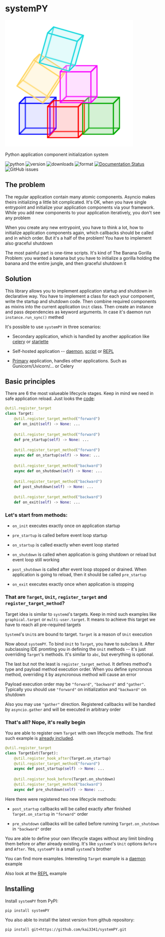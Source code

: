 # systemPY

![Logo](images/systempy-logo.png)

Python application component initialization system

![python](https://img.shields.io/pypi/pyversions/systemPY)
![version](https://img.shields.io/pypi/v/systemPY)
![downloads](https://img.shields.io/pypi/dm/systemPY)
![format](https://img.shields.io/pypi/format/systemPY)
[![Documentation Status](https://readthedocs.org/projects/systempy/badge/?version=latest)](https://systempy.readthedocs.io/en/latest/?badge=latest)
![GitHub issues](https://img.shields.io/github/issues/kai3341/systemPY)

## The problem

The regular application contain many atomic components. Asyncio makes theirs
initializing a little bit complicated. It's OK, when you have single entrypoint
and initialize your application components via your framework. While you add
new components to your application iteratively, you don't see any problem

When you create any new entrypoint, you have to think a lot, how to initialize
application components again, which callbacks should be called and in which
order. But it's a half of the problem! You have to implement also graceful
shutdown

The most painful part is one-time scripts. It's kind of The Banana Gorilla
Problem: you wanted a banana but you have to initialize a gorilla holding the
banana and the entire jungle, and then graceful shutdown it

## Solution

This library allows you to implement application startup and shutdown in
declarative way. You have to implement a class for each your component,
write the startup and shutdown code. Then combine required components as
mixins into the current application `Unit` class. Then create an instance
and pass dependencies as keyword arguments. In case it's daemon run
`instance.run_sync()` methed

It's possible to use `systemPY` in three scenarios:

* Secondary application, which is handled by another application like
[celery](examples/secondary/celery.md) or
[starlette](examples/secondary/starlette.md)

* Self-hosted application -- [daemon](examples/self-hosted/daemon.md),
[script](examples/self-hosted/script.md) or
[REPL](examples/self-hosted/repl.md)

* [Primary](examples/primary/write-me.md) application,
handles other applications. Such as Gunicorn/Uvicorn/... or Celery

## Basic principles

There are 6 the most valueable lifecycle stages. Keep in mind we need in safe
application reload. Just looks the
[code](https://github.com/kai3341/systemPY/blob/main/systempy/target.py):

```python
@util.register_target
class Target:
    @util.register_target_method("forward")
    def on_init(self) -> None: ...

    @util.register_target_method("forward")
    def pre_startup(self) -> None: ...

    @util.register_target_method("forward")
    async def on_startup(self) -> None: ...

    @util.register_target_method("backward")
    async def on_shutdown(self) -> None: ...

    @util.register_target_method("backward")
    def post_shutdown(self) -> None: ...

    @util.register_target_method("backward")
    def on_exit(self) -> None: ...
```

### Let's start from methods:

* `on_init` executes exactly once on application startup

* `pre_startup` is called before event loop startup

* `on_startup` is called exactly when event loop started

* `on_shutdown` is called when application is going shutdown or reload but
event loop still working

* `post_shutdown` is called after event loop stopped or drained. When
application is going to reload, then it should be called `pre_startup`

* `on_exit` executes exactly once when application is stopping

### That are `Target`, `Unit`, `register_target` and `register_target_method`?

Target idea is similar to `systemd`'s targets. Keep in mind such examples like
`graphical.target` or `multi-user.target`. It means to achieve this target we
have to reach all pre-required targets

`Systemd`'s `Unit`s are bound to target. `Target` is a reason of `Unit`
execution

Now about `systemPY`. To bind `Unit` to `Target`, you have to subclass it.
After subclassing IDE promting you in defining the `Unit` methods -- it's just
overriding `Target`'s methods. It's similar to `abc`, but everything is
optional.

The last but not the least is `register_target_method`. It defines method's
type and payload method execution order. When you define syncronous method,
overriding it by asyncronous method will cause an error

Payload execution order may be `"forward"`, `"backward"` and `"gather"`.
Typically you should use `"forward"` on initialization and `"backward"` on
shutdown

Also you may use `"gather"` direction. Registered callbacks will be handled by
`asyncio.gather` and will be executed in arbitrary order

### That's all? Nope, it's really begin

You are able to register own `Target` with own
lifecycle methods. The first such example is
[already included](https://github.com/kai3341/systemPY/blob/main/systempy/ext/target_ext.py).

```python
@util.register_target
class TargetExt(Target):
    @util.register_hook_after(Target.on_startup)
    @util.register_target_method("forward")
    async def post_startup(self) -> None: ...

    @util.register_hook_before(Target.on_shutdown)
    @util.register_target_method("backward")
    async def pre_shutdown(self) -> None: ...
```

Here there were registered two new lifecycle methods:

* `post_startup` callbacks will be called exactly after finished
`Target.on_startup` in `"forward"` order

* `pre_shutdown` callbacks will be called before running `Target.on_shutdown`
in `"backward"` order

You are able to define your own lifecycle stages without any limit binding them
before or after already existing. It's like `systemd`'s `Unit` options `Before`
and `After`. Yes, `systemPY` is a small `systemd`'s brother

You can find more examples. Interesting `Target` example is a
[daemon](examples/self-hosted/daemon.md) example

Also look at the [REPL](examples/self-hosted/repl.md) example

## Installing

Install `systemPY` from PyPI:

```
pip install systemPY
```

You also able to install the latest version from github repository:

```
pip install git+https://github.com/kai3341/systemPY.git
```

